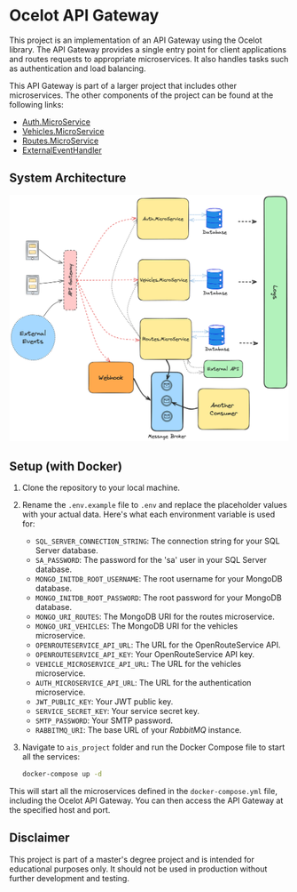 # Ocelot API Gateway

This project is an implementation of an API Gateway using the Ocelot library. The API Gateway provides a single entry point for client applications and routes requests to appropriate microservices. It also handles tasks such as authentication and load balancing.

This API Gateway is part of a larger project that includes other microservices. The other components of the project can be found at the following links:
 - [Auth.MicroService](https://github.com/duartefernandes/Auth.MicroService)
 - [Vehicles.MicroService](https://github.com/duartefernandes/Vehicles.MicroService)
 - [Routes.MicroService](https://github.com/Rafa26Azevedo/Routes.MicroService)
 - [ExternalEventHandler](https://github.com/MEI-Grupo-4-CarIn/ExternalEventHandler)

## System Architecture

![System Architecture](./assets/system_architecture.png)

## Setup (with Docker)

1. Clone the repository to your local machine.

2. Rename the `.env.example` file to `.env` and replace the placeholder values with your actual data. Here's what each environment variable is used for:

    - `SQL_SERVER_CONNECTION_STRING`: The connection string for your SQL Server database.
    - `SA_PASSWORD`: The password for the 'sa' user in your SQL Server database.
    - `MONGO_INITDB_ROOT_USERNAME`: The root username for your MongoDB database.
    - `MONGO_INITDB_ROOT_PASSWORD`: The root password for your MongoDB database.
    - `MONGO_URI_ROUTES`: The MongoDB URI for the routes microservice.
    - `MONGO_URI_VEHICLES`: The MongoDB URI for the vehicles microservice.
    - `OPENROUTESERVICE_API_URL`: The URL for the OpenRouteService API.
    - `OPENROUTESERVICE_API_KEY`: Your OpenRouteService API key.
    - `VEHICLE_MICROSERVICE_API_URL`: The URL for the vehicles microservice.
    - `AUTH_MICROSERVICE_API_URL`: The URL for the authentication microservice.
    - `JWT_PUBLIC_KEY`: Your JWT public key.
    - `SERVICE_SECRET_KEY`: Your service secret key.
    - `SMTP_PASSWORD`: Your SMTP password.
    - `RABBITMQ_URI`: The base URL of your _RabbitMQ_ instance.

3. Navigate to `ais_project` folder and run the Docker Compose file to start all the services:

    ```bash
    docker-compose up -d
    ```

This will start all the microservices defined in the `docker-compose.yml` file, including the Ocelot API Gateway. You can then access the API Gateway at the specified host and port.

## Disclaimer

This project is part of a master's degree project and is intended for educational purposes only. It should not be used in production without further development and testing.
